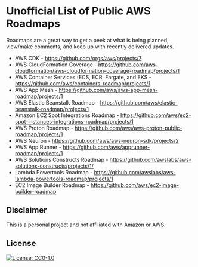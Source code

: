 # Unofficial List of Public AWS Roadmaps

Roadmaps are a great way to get a peek at what is being planned, view/make comments, and keep up with recently delivered updates.

 * AWS CDK - https://github.com/orgs/aws/projects/7
 * AWS CloudFormation Coverage - https://github.com/aws-cloudformation/aws-cloudformation-coverage-roadmap/projects/1
 * AWS Container Services (ECS, ECR, Fargate, and EKS - https://github.com/aws/containers-roadmap/projects/1
 * AWS App Mesh - https://github.com/aws/aws-app-mesh-roadmap/projects/1
 * AWS Elastic Beanstalk Roadmap - https://github.com/aws/elastic-beanstalk-roadmap/projects/1
 * Amazon EC2 Spot Integrations Roadmap - https://github.com/aws/ec2-spot-instances-integrations-roadmap/projects/1
 * AWS Proton Roadmap - https://github.com/aws/aws-proton-public-roadmap/projects/1
 * AWS Neuron - https://github.com/aws/aws-neuron-sdk/projects/2
 * AWS App Runner - https://github.com/aws/apprunner-roadmap/projects/1
 * AWS Solutions Constructs Roadmap - https://github.com/awslabs/aws-solutions-constructs/projects/1/
 * Lambda Powertools Roadmap - https://github.com/awslabs/aws-lambda-powertools-roadmap/projects/1
 * EC2 Image Builder Roadmap - https://github.com/aws/ec2-image-builder-roadmap

## Disclaimer 
This is a personal project and not affiliated with Amazon or AWS.

## License 
[![License: CC0-1.0](https://licensebuttons.net/l/zero/1.0/80x15.png)](http://creativecommons.org/publicdomain/zero/1.0/)
